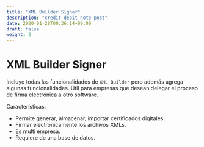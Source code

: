 ```yaml
---
title: "XML Builder Signer"
description: "credit-debit note post"
date: 2020-01-28T00:36:14+09:00
draft: false
weight: 2
---
```


# XML Builder Signer

Incluye todas las funcionalidades de `XML Builder` pero además agrega algunas funcionalidades. Útil para empresas que desean delegar el proceso de firma electrónica a otro software.

Características:

- Permite generar, almacenar, importar certificados digitales.
- Firmar electrónicamente los archivos XMLs.
- Es multi empresa.
- Requiere de una base de datos.
